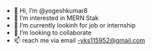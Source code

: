 - 👋 Hi, I’m @yogeshkumar8
- 👀 I’m interested in MERN Stak
- 🌱 I’m currently lookinh for job or internship
- 💞️ I’m looking to collaborate 
- 📫 reach me via email -yks115952@gmail.com

<!---
yogeshkumar8/yogeshkumar8 is a ✨ special ✨ repository because its `README.md` (this file) appears on your GitHub profile.
You can click the Preview link to take a look at your changes.
--->
